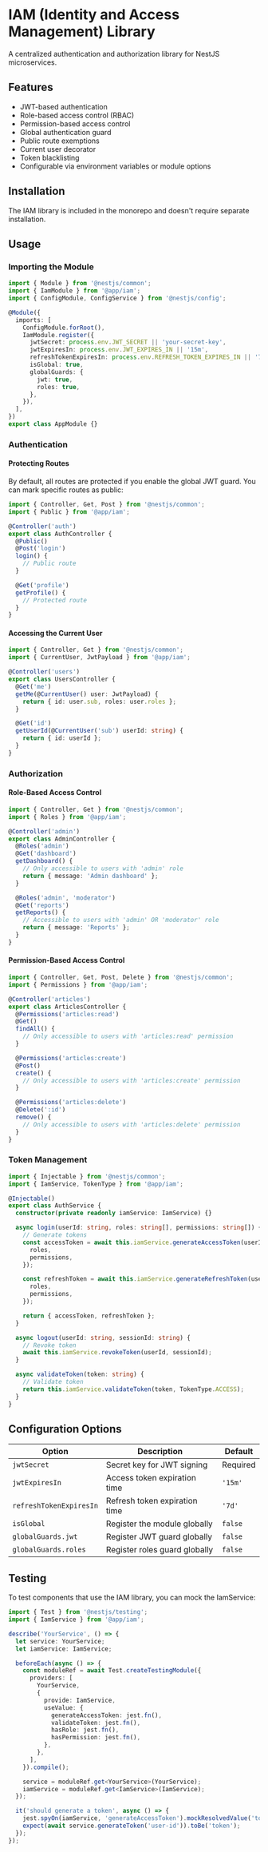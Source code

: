 # IAM (Identity and Access Management) Library

A centralized authentication and authorization library for NestJS microservices.

## Features

- JWT-based authentication
- Role-based access control (RBAC)
- Permission-based access control
- Global authentication guard
- Public route exemptions
- Current user decorator
- Token blacklisting
- Configurable via environment variables or module options

## Installation

The IAM library is included in the monorepo and doesn't require separate installation.

## Usage

### Importing the Module

```typescript
import { Module } from '@nestjs/common';
import { IamModule } from '@app/iam';
import { ConfigModule, ConfigService } from '@nestjs/config';

@Module({
  imports: [
    ConfigModule.forRoot(),
    IamModule.register({
      jwtSecret: process.env.JWT_SECRET || 'your-secret-key',
      jwtExpiresIn: process.env.JWT_EXPIRES_IN || '15m',
      refreshTokenExpiresIn: process.env.REFRESH_TOKEN_EXPIRES_IN || '7d',
      isGlobal: true,
      globalGuards: {
        jwt: true,
        roles: true,
      },
    }),
  ],
})
export class AppModule {}
```

### Authentication

#### Protecting Routes

By default, all routes are protected if you enable the global JWT guard. You can mark specific routes as public:

```typescript
import { Controller, Get, Post } from '@nestjs/common';
import { Public } from '@app/iam';

@Controller('auth')
export class AuthController {
  @Public()
  @Post('login')
  login() {
    // Public route
  }

  @Get('profile')
  getProfile() {
    // Protected route
  }
}
```

#### Accessing the Current User

```typescript
import { Controller, Get } from '@nestjs/common';
import { CurrentUser, JwtPayload } from '@app/iam';

@Controller('users')
export class UsersController {
  @Get('me')
  getMe(@CurrentUser() user: JwtPayload) {
    return { id: user.sub, roles: user.roles };
  }

  @Get('id')
  getUserId(@CurrentUser('sub') userId: string) {
    return { id: userId };
  }
}
```

### Authorization

#### Role-Based Access Control

```typescript
import { Controller, Get } from '@nestjs/common';
import { Roles } from '@app/iam';

@Controller('admin')
export class AdminController {
  @Roles('admin')
  @Get('dashboard')
  getDashboard() {
    // Only accessible to users with 'admin' role
    return { message: 'Admin dashboard' };
  }

  @Roles('admin', 'moderator')
  @Get('reports')
  getReports() {
    // Accessible to users with 'admin' OR 'moderator' role
    return { message: 'Reports' };
  }
}
```

#### Permission-Based Access Control

```typescript
import { Controller, Get, Post, Delete } from '@nestjs/common';
import { Permissions } from '@app/iam';

@Controller('articles')
export class ArticlesController {
  @Permissions('articles:read')
  @Get()
  findAll() {
    // Only accessible to users with 'articles:read' permission
  }

  @Permissions('articles:create')
  @Post()
  create() {
    // Only accessible to users with 'articles:create' permission
  }

  @Permissions('articles:delete')
  @Delete(':id')
  remove() {
    // Only accessible to users with 'articles:delete' permission
  }
}
```

### Token Management

```typescript
import { Injectable } from '@nestjs/common';
import { IamService, TokenType } from '@app/iam';

@Injectable()
export class AuthService {
  constructor(private readonly iamService: IamService) {}

  async login(userId: string, roles: string[], permissions: string[]) {
    // Generate tokens
    const accessToken = await this.iamService.generateAccessToken(userId, {
      roles,
      permissions,
    });

    const refreshToken = await this.iamService.generateRefreshToken(userId, {
      roles,
      permissions,
    });

    return { accessToken, refreshToken };
  }

  async logout(userId: string, sessionId: string) {
    // Revoke token
    await this.iamService.revokeToken(userId, sessionId);
  }

  async validateToken(token: string) {
    // Validate token
    return this.iamService.validateToken(token, TokenType.ACCESS);
  }
}
```

## Configuration Options

| Option | Description | Default |
|--------|-------------|---------|
| `jwtSecret` | Secret key for JWT signing | Required |
| `jwtExpiresIn` | Access token expiration time | `'15m'` |
| `refreshTokenExpiresIn` | Refresh token expiration time | `'7d'` |
| `isGlobal` | Register the module globally | `false` |
| `globalGuards.jwt` | Register JWT guard globally | `false` |
| `globalGuards.roles` | Register roles guard globally | `false` |

## Testing

To test components that use the IAM library, you can mock the IamService:

```typescript
import { Test } from '@nestjs/testing';
import { IamService } from '@app/iam';

describe('YourService', () => {
  let service: YourService;
  let iamService: IamService;

  beforeEach(async () => {
    const moduleRef = await Test.createTestingModule({
      providers: [
        YourService,
        {
          provide: IamService,
          useValue: {
            generateAccessToken: jest.fn(),
            validateToken: jest.fn(),
            hasRole: jest.fn(),
            hasPermission: jest.fn(),
          },
        },
      ],
    }).compile();

    service = moduleRef.get<YourService>(YourService);
    iamService = moduleRef.get<IamService>(IamService);
  });

  it('should generate a token', async () => {
    jest.spyOn(iamService, 'generateAccessToken').mockResolvedValue('token');
    expect(await service.generateToken('user-id')).toBe('token');
  });
});
```
